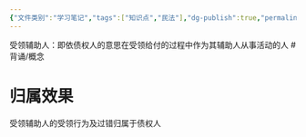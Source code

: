 ```yaml
---
{"文件类别":"学习笔记","tags":["知识点","民法"],"dg-publish":true,"permalink":"/学习笔记studyup/民法总论/受领辅助人/","dgPassFrontmatter":true,"created":"2024-07-30T12:05:22.476+08:00","updated":"2024-10-28T11:39:40.516+08:00"}
---
```


受领辅助人：即依债权人的意思在受领给付的过程中作为其辅助人从事活动的人 #背诵/概念 
# 归属效果
受领辅助人的受领行为及过错归属于债权人